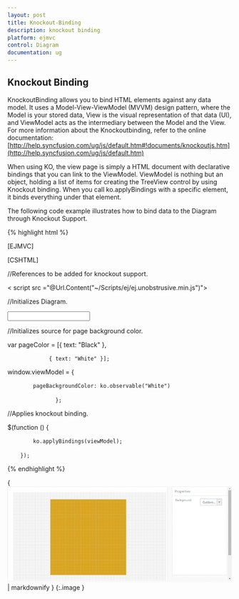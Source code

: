 ```yaml
---
layout: post
title: Knockout-Binding
description: knockout binding
platform: ejmvc
control: Diagram
documentation: ug
---
```


## Knockout Binding

KnockoutBinding allows you to bind HTML elements against any data model. It uses a Model-View-ViewModel (MVVM) design pattern, where the Model is your stored data, View is the visual representation of that data (UI), and ViewModel acts as the intermediary between the Model and the View. For more information about the Knockoutbinding, refer to the online documentation: [http://help.syncfusion.com/ug/js/default.htm#!documents/knockoutjs.htm](http://help.syncfusion.com/ug/js/default.htm)

When using KO, the view page is simply a HTML document with declarative bindings that you can link to the ViewModel. ViewModel is nothing but an object, holding a list of items for creating the TreeView control by using Knockout binding. When you call ko.applyBindings with a specific element, it binds everything under that element.

The following code example illustrates how to bind data to the Diagram through Knockout Support.



{% highlight html %}

[EJMVC]

[CSHTML] 

//References to be added for knockout support. 



<script src="@Url.Content("~/Scripts/knockout-min.js")"

<script src =@Url.Content(\"~/Scripts/ej/ej.unobtrusive.min.js\")" ></script>

< script src ="@Url.Content("~/Scripts/ej/ej.unobstrusive.min.js")"></script>

<script src="@Url.Content("~/Scripts/ej/ej.widget.ko.min.js")"></script>



//Initializes Diagram.

<div id="diagram" data-bind="ejDiagram: ({

    height: '500px', width: '700px',

    backgroundColor: 'whitesmoke',

    pageSettings: {

        pageBackgroundColor: pageBackgroundColor,

        pageWidth: 500,

        pageHeight: 500

    }

})";

</div>

<div>

<input id="Text1" data-bind="ejDropDownList:{ dataSource: pageColor, value: pageBackgroundColor, width: '100px'}">

</div>



//Initializes source for page background color.

var pageColor = [{ text: "Black" },

                 { text: "White" }];

window.viewModel = {

            pageBackgroundColor: ko.observable("White")

                   };

//Applies knockout binding.



$(function () {

            ko.applyBindings(viewModel);

        });



{% endhighlight %}



{ ![](Knockout-Binding_images/Knockout-Binding_img1.png) | markdownify }
{:.image }


